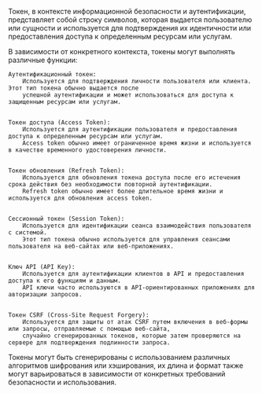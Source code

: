 

Токен, в контексте информационной безопасности и аутентификации, представляет собой строку символов, 
которая выдается пользователю или сущности и используется для подтверждения их идентичности 
или предоставления доступа к определенным ресурсам или услугам.


В зависимости от конкретного контекста, токены могут выполнять различные функции:

    Аутентификационный токен:
        Используется для подтверждения личности пользователя или клиента. Этот тип токена обычно выдается после 
        успешной аутентификации и может использоваться для доступа к защищенным ресурсам или услугам.


    Токен доступа (Access Token):
        Используется для аутентификации пользователя и предоставления доступа к определенным ресурсам или услугам. 
        Access token обычно имеет ограниченное время жизни и используется в качестве временного удостоверения личности.


    Токен обновления (Refresh Token):
        Используется для обновления токена доступа после его истечения срока действия без необходимости повторной аутентификации. 
        Refresh token обычно имеет более длительное время жизни и используется для обновления access token.


    Сессионный токен (Session Token):
        Используется для идентификации сеанса взаимодействия пользователя с системой. 
        Этот тип токена обычно используется для управления сеансами пользователя на веб-сайтах или веб-приложениях.


    Ключ API (API Key):
        Используется для аутентификации клиентов в API и предоставления доступа к его функциям и данным. 
        API ключи часто используются в API-ориентированных приложениях для авторизации запросов.


    Токен CSRF (Cross-Site Request Forgery):
        Используется для защиты от атак CSRF путем включения в веб-формы или запросы, отправляемые с помощью веб-сайта, 
        случайно сгенерированных токенов, которые затем проверяются на сервере для подтверждения подлинности запроса.



Токены могут быть сгенерированы с использованием различных алгоритмов шифрования или хэширования, 
их длина и формат также могут варьироваться в зависимости от конкретных требований безопасности и использования.
